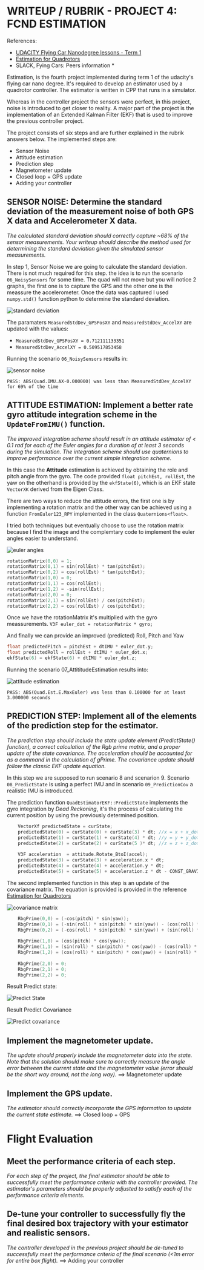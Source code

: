 # WRITEUP / RUBRIK - PROJECT 4: FCND ESTIMATION

 References: 
* [UDACITY Flying Car Nanodegree lessons - Term 1](https://eu.udacity.com/course/flying-car-nanodegree--nd787)
* [Estimation for Quadrotors](https://www.overleaf.com/read/vymfngphcccj#/54894644/) 
* SLACK, Fying Cars: Peers information *

Estimation, is the fourth project implemented during term 1 of the udacity's flying car nano degree. It's required to develop an estimator used by a quadrotor controller. The estimator is written in CPP that runs in a simulator.

Whereas in the controller project the sensors were perfect, in this project, noise is introduced to get closer to reality.
A major part of the project is the implementation of an Extended Kalman Filter (EKF) that is used to improve the previous controller project. 

The project consists of six steps and are further explained in the rubrik answers below.
The implemented steps are:
* Sensor Noise
* Attitude estimation
* Prediction step
* Magnetometer update
* Closed loop + GPS update
* Adding your controller

## SENSOR NOISE: Determine the standard deviation of the measurement noise of both GPS X data and Accelerometer X data.
*The calculated standard deviation should correctly capture ~68% of the sensor measurements. Your writeup should describe the method used for determining the standard deviation given the simulated sensor measurements.*

In step 1, Sensor Noise we are going to calculate the standard deviation. There is not much required for this step. the idea is to run the scenario `06_NoisySensors` for some time. The quad will not move but you will notice 2 graphs, the first one is to capture the GPS and the other one is the meassure the accelerometer. Once the data was captured I used `numpy.std()` function python to determine the standard deviation. 

![standard deviation](/images/standard-deviation.png)

The paramaters `MeasuredStdDev_GPSPosXY` and `MeasuredStdDev_AccelXY` are updated with the values:

* `MeasuredStdDev_GPSPosXY = 0.712111133351`
* `MeasuredStdDev_AccelXY = 0.509517853458`

Running the scenario `06_NoisySensors` results in:

![sensor noise](/images/sensor-noise.gif)

`PASS: ABS(Quad.IMU.AX-0.000000) was less than MeasuredStdDev_AccelXY for 69% of the time`

## ATTITUDE ESTIMATION: Implement a better rate gyro attitude integration scheme in the `UpdateFromIMU()` function.
*The improved integration scheme should result in an attitude estimator of < 0.1 rad for each of the Euler angles for a duration of at least 3 seconds during the simulation. The integration scheme should use quaternions to improve performance over the current simple integration scheme.*

In this case the **Attitude** estimation is achieved by obtaining the role and pitch angle from the gyro. The code provided `float pitchEst, rollEst`, the yaw on the otherhand is provided by the `ekfState(6)`, which is an EKF state `VectorXK` derived from the Eigen Class.

There are two ways to reduce the attitude errors, the first one is by implementing a rotation matrix and the other way can be achieved using a function `FromEuler123_RPY` implemented in the class `Quaternions<float>`.

I tried both techniques but eventually choose to use the rotation matrix because I find the image and the complemtary code to implement the euler angles easier to understand.

![euler angles](/images/euler-angles.png)

``` C++
rotationMatrix(0,0) = 1;
rotationMatrix(0,1) = sin(rollEst) * tan(pitchEst);
rotationMatrix(0,2) = cos(rollEst) * tan(pitchEst);
rotationMatrix(1,0) = 0;
rotationMatrix(1,1) = cos(rollEst);
rotationMatrix(1,2) = -sin(rollEst);
rotationMatrix(2,0) = 0;
rotationMatrix(2,1) = sin(rollEst) / cos(pitchEst);
rotationMatrix(2,2) = cos(rollEst) / cos(pitchEst);
```

Once we have the rotationMatrix it's multiplied with the gyro meassurements.
`V3F euler_dot = rotationMatrix * gyro;`

And finally we can provide an improved (predicted) Roll, Pitch and Yaw

```C ++
float predictedPitch = pitchEst + dtIMU * euler_dot.y;
float predictedRoll = rollEst + dtIMU * euler_dot.x;
ekfState(6) = ekfState(6) + dtIMU * euler_dot.z;  
```
Running the scenario 07_AttititudeEstimation results into:

![attitude estimation](/images/attitude-estimation.gif)

`PASS: ABS(Quad.Est.E.MaxEuler) was less than 0.100000 for at least 3.000000 seconds`


## PREDICTION STEP: Implement all of the elements of the prediction step for the estimator.
*The prediction step should include the state update element (PredictState() function), a correct calculation of the Rgb prime matrix, and a proper update of the state covariance. The acceleration should be accounted for as a command in the calculation of gPrime. The covariance update should follow the classic EKF update equation.*

In this step we are supposed to run scenario 8 and scenarion 9. Scenario `08_PredictState` is using a perfect IMU and in scenario `09_PredictionCov` a realistic IMU is introduced. 

The prediction function `QuadEstimatorEKF::PredictState` implements the gyro integration by *_Dead Reckoning_*, it's the process of calculating the current position by using the previously determined position.

```C++
    VectorXf predictedState = curState;
    predictedState(0) = curState(0) + curState(3) * dt; //x = x + x_dot * dt
    predictedState(1) = curState(1) + curState(4) * dt; //y = y + y_dot * dt
    predictedState(2) = curState(2) + curState(5 )* dt; //z = z + z_dot * dot
    
    V3F acceleration  = attitude.Rotate_BtoI(accel);
    predictedState(3) = curState(3) + acceleration.x * dt;
    predictedState(4) = curState(4) + acceleration.y * dt;
    predictedState(5) = curState(5) + acceleration.z * dt - CONST_GRAVITY * dt;
```
The second implemented function in this step is an update of the covariance matrix. The equation is provided is provided in the reference [Estimation for Quadrotors](https://www.overleaf.com/read/vymfngphcccj#/54894644/) 

![covariance matrix](/images/covariance-matrix.png)

```C++
    RbgPrime(0,0) = (-cos(pitch) * sin(yaw));
    RbgPrime(0,1) = (-sin(roll) * sin(pitch) * sin(yaw)) - (cos(roll) * cos(yaw));
    RbgPrime(0,2) = (-cos(roll) * sin(pitch) * sin(yaw)) + (sin(roll) * cos(yaw));
    
    RbgPrime(1,0) = (cos(pitch) * cos(yaw));
    RbgPrime(1,1) = (sin(roll) * sin(pitch) * cos(yaw)) - (cos(roll) * sin(yaw));
    RbgPrime(1,2) = (cos(roll) * sin(pitch) * cos(yaw)) + (sin(roll) * sin(yaw));
    
    RbgPrime(2,0) = 0;
    RbgPrime(2,1) = 0;
    RbgPrime(2,2) = 0;
```

Result Predict state:

![Predict State](/images/predictstate.gif)

Result Predict Covariance

![Predict covariance](/images/predictcovariance.gif)


## Implement the magnetometer update.
*The update should properly include the magnetometer data into the state. Note that the solution should make sure to correctly measure the angle error between the current state and the magnetometer value (error should be the short way around, not the long way).*
==> Magnetometer update

## Implement the GPS update.
*The estimator should correctly incorporate the GPS information to update the current state estimate.*
==> Closed loop + GPS

# Flight Evaluation
## Meet the performance criteria of each step.
*For each step of the project, the final estimator should be able to successfully meet the performance criteria with the controller provided. The estimator's parameters should be properly adjusted to satisfy each of the performance criteria elements.*


## De-tune your controller to successfully fly the final desired box trajectory with your estimator and realistic sensors.
*The controller developed in the previous project should be de-tuned to successfully meet the performance criteria of the final scenario (<1m error for entire box flight).*
==> Adding your controller

